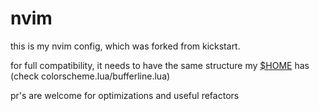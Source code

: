 # nvim

this is my nvim config, which was forked from kickstart.

for full compatibility, it needs to have the same structure my [$HOME](https://github.com/jabuxas/configs) has (check colorscheme.lua/bufferline.lua)

pr's are welcome for optimizations and useful refactors
